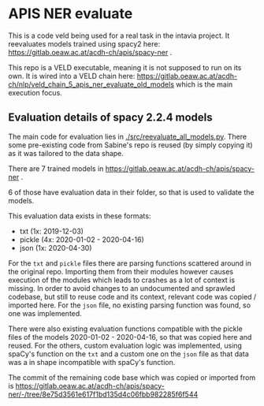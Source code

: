 # APIS NER evaluate

This is a code veld being used for a real task in the intavia project. It reevaluates models 
trained using spacy2 here: https://gitlab.oeaw.ac.at/acdh-ch/apis/spacy-ner .

This repo is a VELD executable, meaning it is not supposed to run on its own. It is wired into a
VELD chain here: https://gitlab.oeaw.ac.at/acdh-ch/nlp/veld_chain_5_apis_ner_evaluate_old_models
which is the main execution focus. 

## Evaluation details of spacy 2.2.4 models

The main code for evaluation lies in
[./src/reevaluate_all_models.py](./src/reevaluate_all_models.py). There some pre-existing code from
Sabine's repo is reused (by simply copying it) as it was tailored to the data shape.

There are 7 trained models in https://gitlab.oeaw.ac.at/acdh-ch/apis/spacy-ner .

6 of those have evaluation data in their folder, so that is used to validate the models.

This evaluation data exists in these formats:
- txt (1x: 2019-12-03)
- pickle (4x: 2020-01-02 - 2020-04-16)
- json (1x: 2020-04-30)

For the `txt` and `pickle` files there are parsing functions scattered around in the original repo.
Importing them from their modules however causes execution of the modules which leads to crashes as
a lot of context is missing. In order to avoid changes to an undocumented and sprawled codebase, but
still to reuse code and its context, relevant code was copied / imported here. For the `json` file,
no existing parsing function was found, so one was implemented.

There were also existing evaluation functions compatible with the pickle files of the models
2020-01-02 - 2020-04-16, so that was copied here and reused. For the others, custom evaluation logic
was implemented, using spaCy's function on the `txt` and a custom one on the `json` file as that
data was a in shape incompatible with spaCy's function.

The commit of the remaining code base which was copied or imported from is
https://gitlab.oeaw.ac.at/acdh-ch/apis/spacy-ner/-/tree/8e75d3561e617f1bd135d4c06fbb982285f6f544


